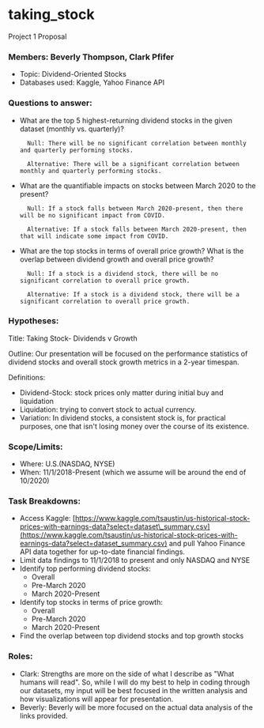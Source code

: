 # taking_stock
 
Project 1 Proposal

### Members: Beverly Thompson, Clark Pfifer

- Topic: Dividend-Oriented Stocks
- Databases used: Kaggle, Yahoo Finance API

### Questions to answer:
- What are the top 5 highest-returning dividend stocks in the given dataset (monthly vs. quarterly)?
    
        Null: There will be no significant correlation between monthly and quarterly performing stocks.
    
        Alternative: There will be a significant correlation between monthly and quarterly performing stocks. 

- What are the quantifiable impacts on stocks between March 2020 to the present?
    
        Null: If a stock falls between March 2020-present, then there will be no significant impact from COVID.
    
        Alternative: If a stock falls between March 2020-present, then that will indicate some impact from COVID. 

- What are the top stocks in terms of overall price growth? What is the overlap between dividend growth and overall price growth?

        Null: If a stock is a dividend stock, there will be no significant correlation to overall price growth.
    
        Alternative: If a stock is a dividend stock, there will be a significant correlation to overall price growth. 

### Hypotheses:


Title: Taking Stock- Dividends v Growth

Outline: Our presentation will be focused on the performance statistics of dividend stocks and overall stock growth metrics in a 2-year timespan.

Definitions:
- Dividend-Stock: stock prices only matter during initial buy and liquidation
- Liquidation: trying to convert stock to actual currency.
- Variation: In dividend stocks, a consistent stock is, for practical purposes, one that isn't losing money over the course of its existence.

### Scope/Limits:
- Where: U.S.(NASDAQ, NYSE)
- When: 11/1/2018-Present (which we assume will be around the end of 10/2020)
### Task Breakdowns:
- Access Kaggle: [https://www.kaggle.com/tsaustin/us-historical-stock-prices-with-earnings-data?select=dataset\_summary.csv](https://www.kaggle.com/tsaustin/us-historical-stock-prices-with-earnings-data?select=dataset_summary.csv) and pull Yahoo Finance API data together for up-to-date financial findings.
- Limit data findings to 11/1/2018 to present and only NASDAQ and NYSE
- Identify top performing dividend stocks:
    - Overall
    - Pre-March 2020
    - March 2020-Present
- Identify top stocks in terms of price growth:
    - Overall
    - Pre-March 2020
    - March 2020-Present
- Find the overlap between top dividend stocks and top growth stocks

### Roles:
- Clark: Strengths are more on the side of what I describe as "What humans will read". So, while I will do my best to help in coding through our datasets, my input will be best focused in the written analysis and how visualizations will appear for presentation.
- Beverly: Beverly will be more focused on the actual data analysis of the links provided. 
